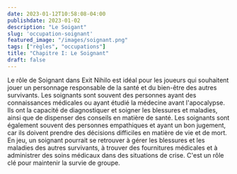 ```yaml
---
date: 2023-01-12T10:58:08-04:00
publishdate: 2023-01-02
description: "Le Soigant"
slug: 'occupation-soignant'
featured_image: "/images/soignant.png"
tags: ["règles", "occupations"]
title: "Chapitre I: Le Soignant"
draft: false
---
```


Le rôle de Soignant dans Exit Nihilo est idéal pour les joueurs qui souhaitent jouer un personnage responsable de la santé et du bien-être des autres survivants. Les soignants sont souvent des personnes ayant des connaissances médicales ou ayant étudié la médecine avant l'apocalypse. Ils ont la capacité de diagnostiquer et soigner les blessures et maladies, ainsi que de dispenser des conseils en matière de santé. Les soignants sont également souvent des personnes empathiques et ayant un bon jugement, car ils doivent prendre des décisions difficiles en matière de vie et de mort. En jeu, un soignant pourrait se retrouver à gérer les blessures et les maladies des autres survivants, à trouver des fournitures médicales et à administrer des soins médicaux dans des situations de crise. C'est un rôle clé pour maintenir la survie de groupe.